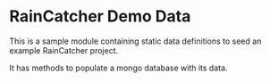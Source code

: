 # RainCatcher Demo Data

This is a sample module containing static data definitions to seed an example RainCatcher project.

It has methods to populate a mongo database with its data.
